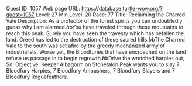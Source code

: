 Quest ID: 1057
Web page URL: https://database.turtle-wow.org/?quest=1057
Level: 27
Min Level: 20
Race: 77
Title: Reclaiming the Charred Vale
Description: As a protector of the forest spirits you can undoubtedly guess why I am alarmed.$b$bYou have traveled through these mountains to reach this peak. Surely you have seen the travesty which has befallen the land. Greed has led to the destruction of these sacred hills.$b$bThe Charred Vale to the south was set afire by the greedy mechanized army of industrialists. Worse yet, the Bloodfuries that have encroached on the land refuse us passage in to begin regrowth.$b$bDrive the wretched harpies out, $n!
Objective: Keeper Albagorm on Stonetalon Peak wants you to slay 7 Bloodfury Harpies, 7 Bloodfury Ambushers, 7 Bloodfury Slayers and 7 Bloodfury Roguefeathers.
